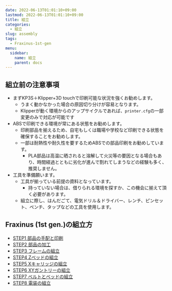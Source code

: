 ```yaml
---
date: 2022-06-13T01:01:10+09:00
lastmod: 2022-06-13T01:01:10+09:00
title: 組立
categories:
  - 組立
slug: assembly
tags:
  - Fraxinus-1st-gen
menu:
  sidebar:
    name: 組立
    parent: docs
---
```


## 組立前の注意事項

* まずKP3S＋Klipper+3D touchで印刷可能な状況を強くお勧めします。
  * うまく動かなかった場合の原因切り分けが容易となります。
  * Klipperが動く環境からのアップサイクルであれば、`printer.cfg`の一部変更のみで対応が可能です
* ABSで印刷できる環境が常にある状態をお勧めします。
  * 印刷部品を揃えるため、自宅もしくは職場や学校など印刷できる状態を確保することをお勧めします。
  * 一部は耐熱性や耐久性を要するためABSでの部品印刷をお勧めしています。
    * PLA部品は高温に晒されると溶解して火災等の要因となる場合もあり、時間経過とともに劣化が進んで割れてしまうなどの経験も多く、推奨しません。
* 工具を準備願います。
  * 工具が揃っている前提の資料となっています。
    * 持っていない場合は、借りられる環境を探すか、この機会に揃えて頂く必要があります。
  * 組立に際し、はんだごて、電気ドリル＆ドライバー、レンチ、ピンセット、ペンチ、タップなどの工具を使用します。


## Fraxinus (1st gen.)の組立方

* [STEP1 部品の手配と印刷](./step1)
* [STEP2 部品の加工](./step2)
* [STEP3 フレームの組立](./step3)
* [STEP4 Zベッドの組立](./step4)
* [STEP5 Xキャリッジの組立](./step5)
* [STEP6 XYガントリーの組立](./step6)
* [STEP7 ベルトとベッドの組立](./step7)
* [STEP8 電装の組立](./step8)
